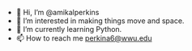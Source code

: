 - 👋 Hi, I’m @amikalperkins
- 👀 I’m interested in making things move and space.
- 🌱 I’m currently learning Python.
- 📫 How to reach me perkina6@wwu.edu

<!---
amikalperkins/amikalperkins is a ✨ special ✨ repository because its `README.md` (this file) appears on your GitHub profile.
You can click the Preview link to take a look at your changes.
--->
